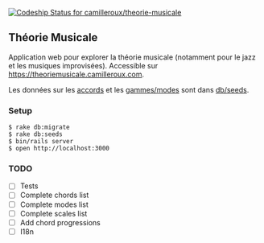 [ ![Codeship Status for camilleroux/theorie-musicale](https://app.codeship.com/projects/1ad2aca0-60fe-0136-2465-62259406e2c1/status?branch=master)](https://app.codeship.com/projects/296461)

## Théorie Musicale

Application web pour explorer la théorie musicale (notamment pour le jazz et les musiques improvisées). Accessible sur https://theoriemusicale.camilleroux.com.

Les données sur les [accords](db/seeds/chords.rb) et les [gammes/modes](db/seeds/scales.rb) sont dans [db/seeds](db/seeds).

### Setup

```
$ rake db:migrate
$ rake db:seeds
$ bin/rails server
$ open http://localhost:3000
```

### TODO
- [ ] Tests
- [ ] Complete chords list
- [ ] Complete modes list
- [ ] Complete scales list
- [ ] Add chord progressions
- [ ] I18n
